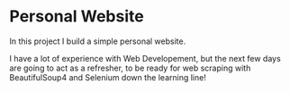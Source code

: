 # Personal Website

In this project I build a simple personal website.

I have a lot of experience with Web Developement, but the next few days are going to act as a refresher, to be ready for web scraping with BeautifulSoup4 and Selenium down the learning line!